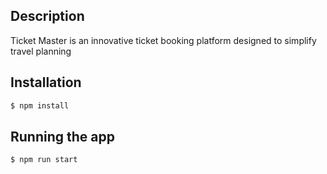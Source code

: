 ## Description

Ticket Master is an innovative ticket booking platform designed to simplify travel planning

## Installation

```bash
$ npm install
```

## Running the app

```bash
$ npm run start
```
